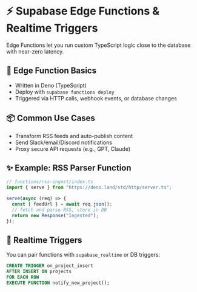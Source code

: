# ⚡ Supabase Edge Functions & Realtime Triggers

Edge Functions let you run custom TypeScript logic close to the database with near-zero latency.

## 🚀 Edge Function Basics

- Written in Deno (TypeScript)
- Deploy with `supabase functions deploy`
- Triggered via HTTP calls, webhook events, or database changes

## 📦 Common Use Cases

- Transform RSS feeds and auto-publish content
- Send Slack/email/Discord notifications
- Proxy secure API requests (e.g., GPT, Claude)

## ✨ Example: RSS Parser Function

```ts
// functions/rss-ingest/index.ts
import { serve } from "https://deno.land/std/http/server.ts";

serve(async (req) => {
  const { feedUrl } = await req.json();
  // fetch and parse RSS, store in DB
  return new Response("Ingested");
});
```
## 🔄 Realtime Triggers

You can pair functions with `supabase_realtime` or DB triggers:

```sql
CREATE TRIGGER on_project_insert
AFTER INSERT ON projects
FOR EACH ROW
EXECUTE FUNCTION notify_new_project();
```

